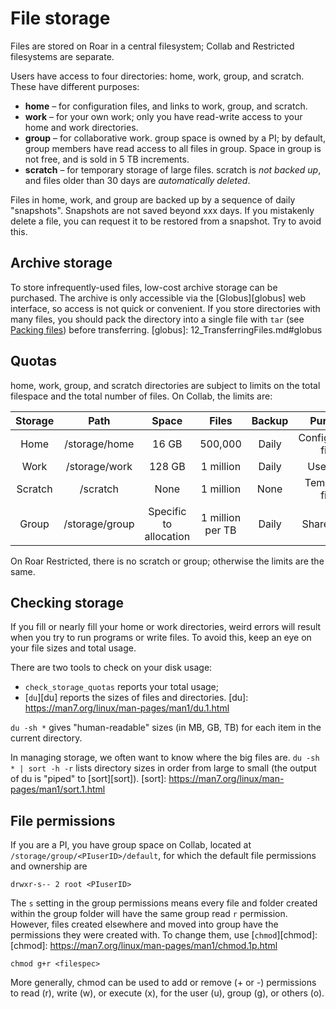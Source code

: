 # File storage

Files are stored on Roar in a central filesystem;
Collab and Restricted filesystems are separate.

Users have access to four directories:  home, work, group, and scratch.
These have different purposes:

- **home** – for configuration files, and links to work, group, and scratch.
- **work** – for your own work; 
only you have read-write access to your home and work directories.
- **group** – for collaborative work.  group space is owned by a PI;
by default, group members have read access to all files in group.
Space in group is not free, and is sold in 5 TB increments.
- **scratch**  – for temporary storage of large files.  scratch is *not backed up*, 
and files older than 30 days are *automatically deleted*.

Files in home, work, and group are backed up by a sequence of daily "snapshots". 
Snapshots are not saved beyond xxx days.
If you mistakenly delete a file, you can request it to be restored from a snapshot.
Try to avoid this.

## Archive storage

To store infrequently-used files, low-cost archive storage can be purchased. 
The archive is only accessible via the [Globus][globus] web interface,
so access is not quick or convenient.
If you store directories with many files, 
you should pack the directory into a single file with `tar`
(see [Packing files](12_TransferringFiles.md#packing-files))
before transferring.
[globus]: 12_TransferringFiles.md#globus

## Quotas

home, work, group, and scratch directories are subject to limits
on the total filespace and the total number of files.
On Collab, the limits are:

| Storage | Path | Space | Files | Backup | Purpose |
| :----: | :----: | :----: | :----: | :----: | :----: |
| Home | /storage/home | 16 GB | 500,000 | Daily  | Configuration files |
| Work | /storage/work | 128 GB | 1 million | Daily  | User data |
| Scratch | /scratch | None | 1 million | None | Temporary files |
| Group | /storage/group | Specific to<br>allocation | 1 million <br>per TB | Daily | Shared data |

On Roar Restricted, there is no scratch or group;
otherwise the limits are the same.


## Checking storage

If you fill or nearly fill your home or work directories,
weird errors will result when you try to run programs or write files.
To avoid this, keep an eye on your file sizes and total usage.

There are two tools to check on your disk usage:

- `check_storage_quotas` reports your total usage;
- [`du`][du] reports the sizes of files and directories.
[du]: https://man7.org/linux/man-pages/man1/du.1.html

`du -sh *` gives "human-readable" sizes (in MB, GB, TB) 
for each item in the current directory.

In managing storage, we often want to know where the big files are.
``
du -sh * | sort -h -r
``
lists directory sizes in order from large to small
(the output of du is "piped" to [sort][sort]).
[sort]: https://man7.org/linux/man-pages/man1/sort.1.html

## File permissions

If you are a PI, you have group space on Collab, located at
`/storage/group/<PIuserID>/default`,
for which the default file permissions and ownership are
```
drwxr-s-- 2 root <PIuserID>
```

The `s` setting in the group permissions means 
every file and folder created within the group folder
will have the same group read `r` permission.
However, files created elsewhere and moved into group 
have the permissions they were created with.
To change them, use [`chmod`][chmod]:
[chmod]: https://man7.org/linux/man-pages/man1/chmod.1p.html
```
chmod g+r <filespec>
```
More generally, chmod can be used to add or remove (+ or -) 
permissions to read (r), write (w), or execute (x),
for the user (u), group (g), or others (o).



